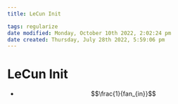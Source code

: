 ```yaml
---
title: LeCun Init

tags: regularize 
date modified: Monday, October 10th 2022, 2:02:24 pm
date created: Thursday, July 28th 2022, 5:59:06 pm
---
```


# LeCun Init
- $$\frac{1}{fan_{in}}$$



